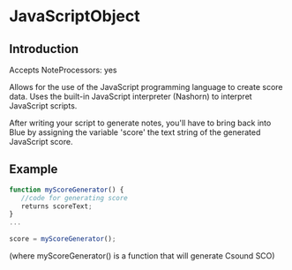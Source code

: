 # JavaScriptObject

## Introduction

Accepts NoteProcessors: yes

Allows for the use of the JavaScript programming language to create
score data. Uses the built-in JavaScript interpreter (Nashorn) to
interpret JavaScript scripts.

After writing your script to generate notes, you'll have to bring back
into Blue by assigning the variable 'score' the text string of the
generated JavaScript score.

## Example

```javascript
function myScoreGenerator() {
   //code for generating score
   returns scoreText;
}
...
            
score = myScoreGenerator();
```

(where myScoreGenerator() is a function that will generate Csound SCO)
